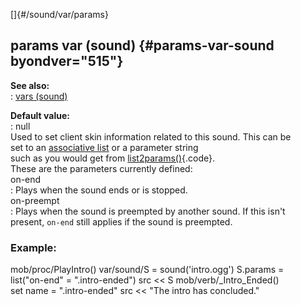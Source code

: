 []{#/sound/var/params}    
## params var (sound) {#params-var-sound byondver="515"}    
**See also:**    
:   [vars (sound)](/ref/sound/var/var.md)    
<!-- -->    
**Default value:**    
:   null    
Used to set client skin information related to this sound. This can be    
set to an [associative list](/ref/list/associations/associations.md) or a parameter string    
such as you would get from [list2params()](/ref/proc/list2params/list2params.md){.code}.    
These are the parameters currently defined:    
on-end    
:   Plays when the sound ends or is stopped.    
on-preempt    
:   Plays when the sound is preempted by another sound. If this isn\'t    
    present, `on-end` still applies if the sound is preempted.    
### Example:    
mob/proc/PlayIntro() var/sound/S = sound(\'intro.ogg\') S.params =    
list(\"on-end\" = \".intro-ended\") src \<\< S mob/verb/\_Intro_Ended()    
set name = \".intro-ended\" src \<\< \"The intro has concluded.\"  